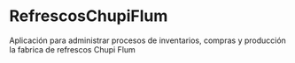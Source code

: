 # RefrescosChupiFlum
Aplicación para administrar procesos de inventarios, compras y producción la fabrica de refrescos Chupi Flum
